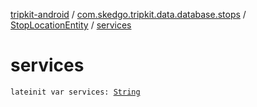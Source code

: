 [tripkit-android](../../index.md) / [com.skedgo.tripkit.data.database.stops](../index.md) / [StopLocationEntity](index.md) / [services](./services.md)

# services

`lateinit var services: `[`String`](https://kotlinlang.org/api/latest/jvm/stdlib/kotlin/-string/index.html)